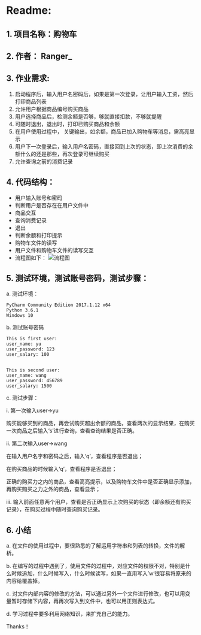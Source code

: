 # Readme:
## 1. 项目名称：**购物车**
## 2. 作者： Ranger_
## 3. 作业需求:
1. 启动程序后，输入用户名密码后，如果是第一次登录，让用户输入工资，然后打印商品列表
2. 允许用户根据商品编号购买商品
3. 用户选择商品后，检测余额是否够，够就直接扣款，不够就提醒
4. 可随时退出，退出时，打印已购买商品和余额
5. 在用户使用过程中， 关键输出，如余额，商品已加入购物车等消息，需高亮显示
6. 用户下一次登录后，输入用户名密码，直接回到上次的状态，即上次消费的余额什么的还是那些，再次登录可继续购买
7. 允许查询之前的消费记录

## 4. 代码结构：
- 用户输入账号和密码
- 判断用户是否存在在用户文件中
- 商品交互
- 查询消费记录
- 退出
- 判断余额和打印提示
- 购物车文件的读写
- 用户文件和购物车文件的读写交互
- 流程图如下：
![流程图](D:\Git_Document\流程图.png)

## 5. 测试环境，测试账号密码，测试步骤：
a. 测试环境：

    PyCharm Community Edition 2017.1.12 x64
    Python 3.6.1
    Windows 10
b. 测试账号密码

    This is first user:
    user_name: yu
    user_password: 123
    user_salary: 100


    This is second user:
    user_name: wang
    user_password: 456789
    user_salary: 1500

c. 测试步骤：

i. 第一次输入user->yu

购买能够买到的商品，再尝试购买超出余额的商品，查看两次的显示结果，在购买一次商品之后输入‘s’进行查询，查看查询结果是否正确。

ii. 第二次输入user->wang

在输入用户名字和密码之后，输入‘q’，查看程序是否退出；

在购买商品的时候输入‘q’，查看程序是否退出；

正确的购买力之内的商品，查看高亮提示，以及购物车文件中是否正确显示添加，再购买购买之力之外的商品，查看显示；

iii. 输入前面任意两个用户，查看是否正确显示上次购买的状态（即余额还有购买记录），在购买过程中随时查询购买记录。

## 6. 小结
a. 在文件的使用过程中，要很熟悉的了解运用字符串和列表的转换，文件的解析。

b. 在编写的过程中遇到了，使用文件的过程中，对应文件的权限不对，特别是什么时候追加，什么时候写入，什么时候读写，如果一直用写入’w‘很容易将原来的内容给覆盖掉。

c. 对文件内部内容的修改的方法，可以通过另外一个文件进行修改，也可以用变量暂时存储下内容，再再次写入到文件中，也可以用正则表达式。

d. 学习过程中要多利用网络知识，来扩充自己的能力。

Thanks！